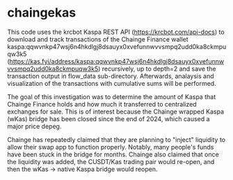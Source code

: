 # chaingekas

This code uses the krcbot Kaspa REST API (https://krcbot.com/api-docs) to download and track transactions
of the Chainge Finance wallet kaspa:qqwvnkp47wsj6n4hkdlgj8dsauyx0xvefunnwvvsmpq2udd0ka8ckmpuqw3k5 (https://kas.fyi/address/kaspa:qqwvnkp47wsj6n4hkdlgj8dsauyx0xvefunnwvvsmpq2udd0ka8ckmpuqw3k5) recursively,
up to depth=2 and save the transaction output in flow_data sub-directory. Afterwards, analaysis
and visualization of the transactions with cumulative sums will be performed.

The goal of this investigation was to determine the amount of Kaspa that Chainge Finance holds and
how much it transferred to centralized exchanges for sale. This is of interest because the Chainge
wrapped Kaspa (wKas) bridge has been closed since the end of 2024, which caused a major price depeg. 

Chainge has repeatedly claimed that they are planning to "inject" liquidity to allow their swap app
to function properly. Notably, many people's funds have been stuck in the bridge for months. Chainge
also claimed that once the liquidity was added, the CUSDT/Kas trading pair would re-open, and then
the wKas -> native Kaspa bridge would reopen.
